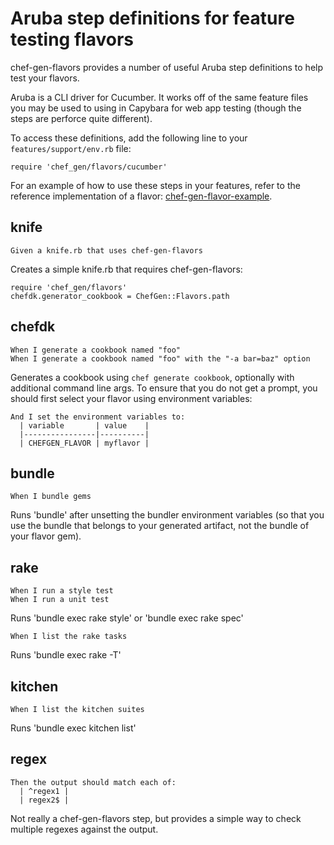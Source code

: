 # Aruba step definitions for feature testing flavors

chef-gen-flavors provides a number of useful Aruba step definitions to help
test your flavors.

Aruba is a CLI driver for Cucumber. It works off of the same feature files
you may be used to using in Capybara for web app testing (though the steps
are perforce quite different).

To access these definitions,
add the following line to your `features/support/env.rb` file:

    require 'chef_gen/flavors/cucumber'

For an example of how to use these steps in your features, refer to the
reference implementation of a flavor:
[chef-gen-flavor-example](https://github.com/Nordstrom/chef-gen-flavor-example).

## knife

    Given a knife.rb that uses chef-gen-flavors

Creates a simple knife.rb that requires chef-gen-flavors:

    require 'chef_gen/flavors'
    chefdk.generator_cookbook = ChefGen::Flavors.path

## chefdk

    When I generate a cookbook named "foo"
    When I generate a cookbook named "foo" with the "-a bar=baz" option

Generates a cookbook using `chef generate cookbook`, optionally with
additional command line args. To ensure that you do not get a prompt, you
should first select your flavor using environment variables:

    And I set the environment variables to:
      | variable       | value    |
      |----------------|----------|
      | CHEFGEN_FLAVOR | myflavor |

## bundle

    When I bundle gems

Runs 'bundle' after unsetting the bundler environment variables (so that you
use the bundle that belongs to your generated artifact, not the bundle of
your flavor gem).

## rake

    When I run a style test
    When I run a unit test

Runs 'bundle exec rake style' or 'bundle exec rake spec'

    When I list the rake tasks

Runs 'bundle exec rake -T'

## kitchen

    When I list the kitchen suites

Runs 'bundle exec kitchen list'

## regex

    Then the output should match each of:
      | ^regex1 |
      | regex2$ |

Not really a chef-gen-flavors step, but provides a simple way to check
multiple regexes against the output.
